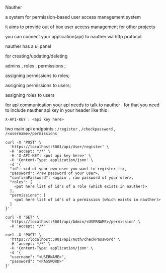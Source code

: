 Nauther

a system for permission-based user access management system

it aims to provide out of box user access management for other projects

you can connect your application(api) to nauther via http protocol

nauther has a ui panel 

for creating/updating/deleting

admins , roles , permissions ; 

assigning permissions to roles;

assigning permissions to users;

assigning roles to users



for api communication
your api needs to talk to nauther . for that you need to include nauther api key in your header like this : 

```X-API-KEY : <api key here>```


two main api endpoints : `/register` , `/checkpassword` , ` /<username>/permissions `

```
curl -X 'POST' \
  'https://localhost:5001/api/User/register' \
  -H 'accept: */*' \
  -H 'X-API-KEY: <put api key here>' \
  -H 'Content-Type: application/json' \
  -d '{
  "id": <id of your own user you want to register it>,
  "password": <raw password of your user>,
  "confirmPassword": <again , raw password of your user>,
  "roles": [
    <put here list of id's of a role (which exists in nauther)>
  ],
  "permissions": [
    <put here list of id's of a permission (which exists in nauther)>
  ]
}'
```


```
curl -X 'GET' \
  'https://localhost:5001/api/Admin/<USERNAME>/permission' \
  -H 'accept: */*'
```

```
curl -X 'POST' \
  'https://localhost:5001/api/Auth/checkPassword' \
  -H 'accept: */*' \
  -H 'Content-Type: application/json' \
  -d '{
  "username": "<USERNAME>",
  "password": "<PASSWORD>"
}'

```